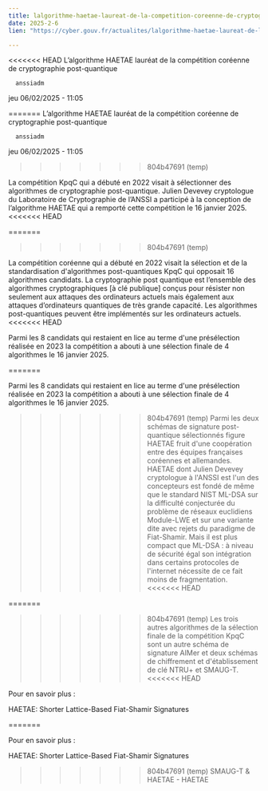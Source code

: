 ```yaml
---
title: lalgorithme-haetae-laureat-de-la-competition-coreenne-de-cryptographie-post-quantique
date: 2025-2-6
lien: "https://cyber.gouv.fr/actualites/lalgorithme-haetae-laureat-de-la-competition-coreenne-de-cryptographie-post-quantique"

---
```


<<<<<<< HEAD
L’algorithme HAETAE lauréat de la compétition coréenne de cryptographie post-quantique

            


      anssiadm
jeu 06/02/2025 - 11:05

=======
L’algorithme HAETAE lauréat de la compétition coréenne de cryptographie post-quantique

            


      anssiadm
jeu 06/02/2025 - 11:05

>>>>>>> 804b47691 (temp)
            
La compétition KpqC qui a débuté en 2022
visait à sélectionner des algorithmes de cryptographie post-quantique. Julien Devevey
cryptologue du Laboratoire de Cryptographie de l’ANSSI
a participé à la conception de l’algorithme HAETAE qui a remporté cette compétition le 16 janvier 2025.
<<<<<<< HEAD

      
      

              
  

    

      
=======

      
      

              
  

    

      
>>>>>>> 804b47691 (temp)
            
La compétition coréenne
qui a débuté en 2022
visait la sélection et de la standardisation d'algorithmes post-quantiques KpqC qui opposait 16 algorithmes candidats. La cryptographie post quantique est l’ensemble des algorithmes cryptographiques [à clé publique] conçus pour résister non seulement aux attaques des ordinateurs actuels mais également aux attaques d’ordinateurs quantiques de très grande capacité. Les algorithmes post-quantiques peuvent être implémentés sur les ordinateurs actuels.
<<<<<<< HEAD

Parmi les 8 candidats qui restaient en lice au terme d'une présélection réalisée en 2023
la compétition a abouti à une sélection finale de 4 algorithmes le 16 janvier 2025.

=======

Parmi les 8 candidats qui restaient en lice au terme d'une présélection réalisée en 2023
la compétition a abouti à une sélection finale de 4 algorithmes le 16 janvier 2025.

>>>>>>> 804b47691 (temp)
Parmi les deux schémas de signature post-quantique sélectionnés figure HAETAE
fruit d'une coopération entre des équipes françaises
coréennes et allemandes. HAETAE
dont Julien Devevey
cryptologue à l'ANSSI est l'un des concepteurs
est fondé
de même que le standard NIST ML-DSA
sur la difficulté conjecturée du problème de réseaux euclidiens Module-LWE et sur une variante dite avec rejets du paradigme de Fiat-Shamir. Mais il est plus compact que ML-DSA : à niveau de sécurité égal
son intégration dans certains protocoles de l'internet nécessite de ce fait moins de fragmentation.
<<<<<<< HEAD

=======

>>>>>>> 804b47691 (temp)
Les trois autres algorithmes de la sélection finale de la compétition KpqC sont un autre schéma de signature
AIMer
et deux schémas de chiffrement et d'établissement de clé
NTRU+ et SMAUG-T.
<<<<<<< HEAD

Pour en savoir plus :


HAETAE: Shorter Lattice-Based Fiat-Shamir Signatures

=======

Pour en savoir plus :


HAETAE: Shorter Lattice-Based Fiat-Shamir Signatures

>>>>>>> 804b47691 (temp)
SMAUG-T & HAETAE - HAETAE
